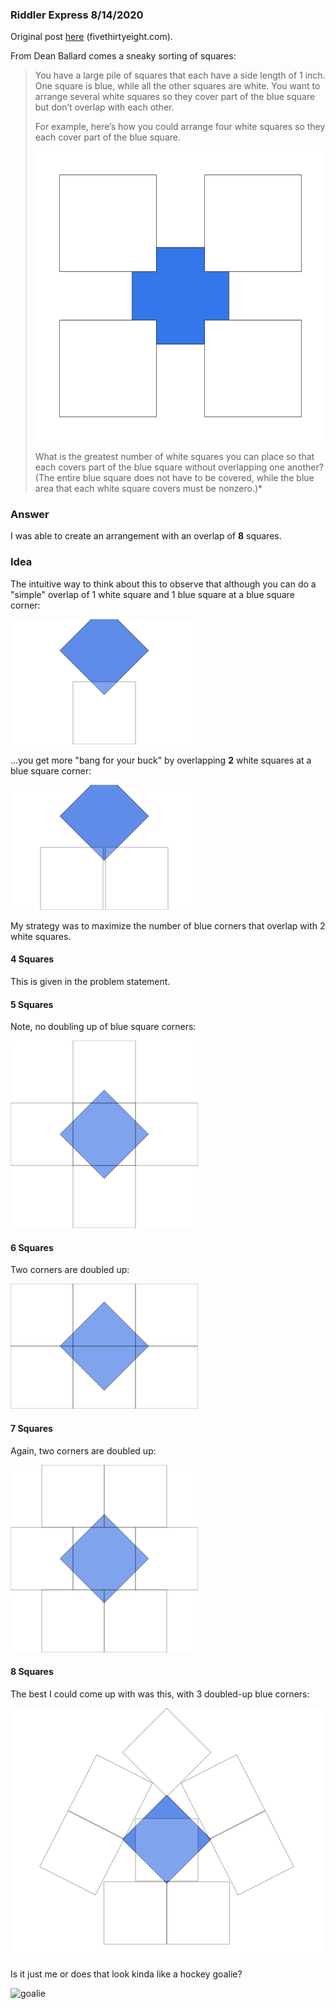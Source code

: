 ### Riddler Express 8/14/2020

Original post [here](https://fivethirtyeight.com/features/are-you-hip-enough-to-be-square/) (fivethirtyeight.com).

From Dean Ballard comes a sneaky sorting of squares:

> You have a large pile of squares that each have a side length of 1 inch. One square is blue, while all the other squares are white. You want to arrange several white squares so they cover part of the blue square but don’t overlap with each other.
>
> For example, here’s how you could arrange four white squares so they each cover part of the blue square.
>
> ![squares](squares.webp)
>
> What is the greatest number of white squares you can place so that each covers part of the blue square without overlapping one another? (The entire blue square does not have to be covered, while the blue area that each white square covers must be nonzero.)*

### Answer

I was able to create an arrangement with an overlap of **8** squares.

### Idea

The intuitive way to think about this to observe that although you can do a "simple" overlap of 1 white square and 1 blue square at a blue square corner:

![simple](simple.svg)
 
...you get more "bang for your buck" by overlapping **2** white squares at a blue square corner:

![bang](bang.svg)

My strategy was to maximize the number of blue corners that overlap with 2 white squares.

#### 4 Squares

This is given in the problem statement.

#### 5 Squares

Note, no doubling up of blue square corners:

![5](5.svg)

#### 6 Squares

Two corners are doubled up:

![6](6.svg)

#### 7 Squares

Again, two corners are doubled up:

![7](7.svg)

#### 8 Squares

The best I could come up with was this, with 3 doubled-up blue corners:

![8](8.svg)

Is it just me or does that look kinda like a hockey goalie?

![goalie](https://nhl.bamcontent.com/images/photos/300173542/960x540/cut.jpg)
